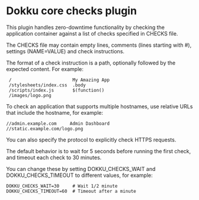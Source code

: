 # Dokku core checks plugin

This plugin handles zero-downtime functionality by checking the application
container against a list of checks specified in CHECKS file.

The CHECKS file may contain empty lines, comments (lines starting with #),
settings (NAME=VALUE) and check instructions.

The format of a check instruction is a path, optionally followed by the
expected content.  For example:
  ```shell
   /                       My Amazing App
   /stylesheets/index.css  .body
   /scripts/index.js       $(function()
   /images/logo.png
   ```

To check an application that supports multiple hostnames, use relative URLs
that include the hostname, for example:
  ```shell
  //admin.example.com     Admin Dashboard
  //static.example.com/logo.png
  ```

You can also specify the protocol to explicitly check HTTPS requests.

The default behavior is to wait for 5 seconds before running the first check,
and timeout each check to 30 minutes.

You can change these by setting DOKKU_CHECKS_WAIT and DOKKU_CHECKS_TIMEOUT to different values, for
example:
   ```shell
   DOKKU_CHECKS_WAIT=30     # Wait 1/2 minute
   DOKKU_CHECKS_TIMEOUT=60  # Timeout after a minute
   ```
